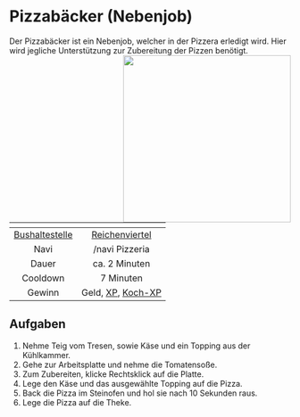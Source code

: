 # Pizzabäcker (Nebenjob)
Der Pizzabäcker ist ein Nebenjob, welcher in der Pizzera erledigt wird. Hier wird jegliche Unterstützung zur Zubereitung der Pizzen benötigt. <img align="right" width="300" eight="150" src="../../../assets/image/nebenjobs/Pizzabäcker.png">

| <!-- --> | <!-- --> |
| :-: | :-: |
| [Bushaltestelle](../../pages/öpnv/bus.md) | [Reichenviertel](../../pages/gebiete/reichenviertel.md) |
| Navi | /navi Pizzeria |
| Dauer | ca. 2 Minuten |
| Cooldown | 7 Minuten |
| Gewinn | Geld, [XP](../../pages/allgemein/level.md), [Koch-XP](../../pages/skills/kochen.md) |

## Aufgaben
1. Nehme Teig vom Tresen, sowie Käse und ein Topping aus der Kühlkammer.
2. Gehe zur Arbeitsplatte und nehme die Tomatensoße.
3. Zum Zubereiten, klicke Rechtsklick auf die Platte.
4. Lege den Käse und das ausgewählte Topping auf die Pizza.
5. Back die Pizza im Steinofen und hol sie nach 10 Sekunden raus.
6. Lege die Pizza auf die Theke.
